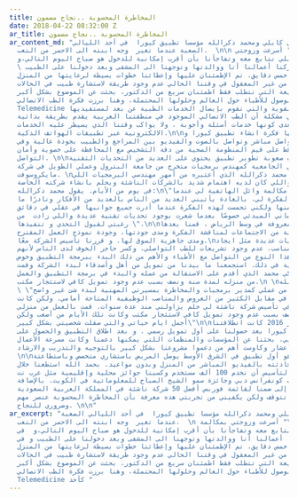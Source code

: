 ```yaml
---
title: المخاطرة المحسوبة ..نجاح مضمون
date: 2018-04-22 08:32:00 Z
ar_title: المخاطرة المحسوبة ..نجاح مضمون
ar_content_md: "بدأت قصة وائل كابلي ومحمد ذكرالله مؤسسا تطبيق كيورا  في أحد الليالي
  الصعبة عندما تغير  وجه ابنته الى الاحمر من التعب.  \n\n يقول وائل: \" أسرعت وزوجتي
  بمكالمة الدكتور إللي نتابع معه وتفاجأنا بأن أقرب إمكانية للدخول هو صباح اليوم التالي،و
  \ في الصباح تركنا أعمالنا أنا ووالدتها وتوجهنا الى المشفى وبعد دخولنا على الطبيب
  و في اقل من خمس دقايق، تم الإطمئنان عليها وإعطائنا خطوات بسيطة لرعايتها من المنزل\".\n\nحينها
  شعرت بأنه من غير المعقول في وقتنا الحالي عدم وجود طريقة لاستشارة طبيب في الحالات
  الحرجة أو السريعة التي تتطلب فقط اطمئنان سريع من الدكتور، بحثت عن الموضوع بشكل أكبر
  وقرأت عن مشاكل الوصول للأطباء حول العالم وحلولها المحتملة، وهنا برزت فكرة الطب الاتصالي
  Telemedicine كأحد الحلول القوية والتي تقوم بإيصال الخدمات الطبية عن بعد لمستفيديها.
  لكن واجهتني مشكلة أن الطب الاتصالي الموجود في منطقتنا العربية يقدم بطريقة بدائية
  أغلبها لا تتعدى كونها خدمات أسئلة وأجوبة ، ولا يواكب وقتنا الذي يسيطر عليه الخدمات
  الالكترونية عبر تطبيقات الهواتف الذكية.\n\nجائتني وقتها فكرة انشاء تطبيق كيورا و
  اللي يوفر تواصل مباشر وتواصل بالصوت والفيديو بين المراجع والطبيب بجودة عالية وفي
  نفس الوقت تحافظ على قيم المنظومة الصحية من دقة التشخيص مع المحافظة على خصوية وأمان
  التواصل. \n\nولكني أدركت صعوبة تطوير تطبيق يحتوي على العديد من التحديات التقنية
  بحكم دراستي الجامعية كمهندس برمجيات متخرج من جامعة البترول وعملي الطويل في شركة
  مايكروسوفت. \nلذا كلمت صديقي محمد ذكرالله الذي أعتبره من أمهر مهندسي البرمجيات اللي
  أعرفهم وقتها واللي كان لديه اهتمام شديد بالشركات الناشئة ويحلم بانشاء شركته الخاصة
  في يوم من الأيام. يقول محمد ذكرالله:\n\"لا أزال أذكر مكالمة وائل الهاتفية لي عندما
  قام بشرح الفكرة لي، بالعادة يأتيني العديد من الناس بالعديد من الأفكار ونادرًا ما
  أتحمس لأي فكرة منها ولكني تحمست لهذه الفكرة عندما أدرت جميع جوانبها في عقلي في دقائق.
  ولاقت استحساني المبدئي خصوصًا بعدما شعرت بوجود تحديات تقنية عديدة واللي زادت  من
  رغبتي لقبول التحدي و تنفيذها \".\n\nو في قهوة معروفة في وسط الرياض ، قمنا بعدها
  بعقد سلسلة من الاجتماعات لمناقشة الفكرة ومدى جودتها، وجودة نموذج العمل المقترح ،
  ومدى جاهزية السوق لها. و قررنا تأسيس الشركة معًا.\nواجهتنا تحديات عديدة مثل ايجاد
  التمويل المناسب، عدم وجود تشريعات للطب التواصلي، وكسر حاجر الخوف لدى الناس لأنهم
  لم يألفوا هذا النوع من التواصل مع الأطباء والأهم من ذلك البدء ببرمجة التطبيق وخوض
  التحديات التقنية في ذلك. استجمعنا ما بيدنا من تمويل من أهل وأصدقاء لبدء الشركة وقمت
  بتأسيسها مع شريكي محمد الذي أقدم على الاستقالة من عمله والبدء في برمجة التطبيق والعمل
  من منزله لمدة سنة ونصف بسبب عدم وجود تمويل كافي لاستئجار مكتب.\n \nيقول محمد ذكرالله
  \ \"قمت بالاستقالة من عملي كمدير برمجيات والمخاطرة بمسيرتي المهنية لبدء شئ غير واضح
  وعالي المخاطر في مقابل الكثير من العروض والمناصب الوظيفية المتاحة أمامي. ولكن كانت
  فكرة المشاركة في تأسيس شركة ناشئة لي حلم يزاولني منذ عدة سنوات. قمت بالعمل من منزلي
  لمدة سنة ونصف بسبب عدم وجود تمويل كافي لاستئجار مكتب وكانت تلك الأيام من أصعب ولكن
  أجمل ايام حياتي والتي صقلت شخصيتي بشكل كبير\"\n\nأخيراً في أكتوبر 2016 كانت انطلاقتنا
  الرسمية في كيورا بعد حصولنا على أول تمويل رسمي . و بعد اطلاق التطبيق والحصول على
  اهتمام عالي، بحثنا عن المؤسسات والمنظمات اللتي يمكنها دعمنا وكانت مسرعة الأعمال
  الناشئة تسعة أعشار وكاوست أهم من دعموا مشروعنا بشكل كبير بالتوجيه والتدريب والارشاد.
  \n\nاليوم كيورا هو أول تطبيق في الشرق الأوسط يوصل المريض باستشاري متخصص وباستطاعتة
  المستخدم محادثته بالفيديو المباشر من المنزل وبدون مواعيد. بحمد الله استطعنا خلال
  سنة ونصف من التأسيس أن نخدم 100 ألف مستخدم وكسبنا جوائز محلية وإقليمية مثل عرب نت
  الرياض وستيب كونفرانس دبي وجائزة سمو الشيخ الصباح للمعلوماتية في الكويت. بالإضافة
  إلى ضمنا لقائمة فوربس أفضل 50 شركة ناشئة في المملكة العربية السعودية. \n\nالتحديات
  والمخاطر لن تتوقف ولكن يكفيني من تجربتي هذه معرفة بأن المخاطرة المحسوبة عنصر مهم
  وضروري للنجاح. \n\n"
ar_excerpt: "بدأت قصة وائل كابلي ومحمد ذكرالله مؤسسا تطبيق كيورا  في أحد الليالي الصعبة
  عندما تغير  وجه ابنته الى الاحمر من التعب.  \n يقول وائل: \" أسرعت وزوجتي بمكالمة
  الدكتور إللي نتابع معه وتفاجأنا بأن أقرب إمكانية للدخول هو صباح اليوم التالي،و  في
  الصباح تركنا أعمالنا أنا ووالدتها وتوجهنا الى المشفى وبعد دخولنا على الطبيب و في
  اقل من خمس دقايق، تم الإطمئنان عليها وإعطائنا خطوات بسيطة لرعايتها من المنزل\".\nحينها
  شعرت بأنه من غير المعقول في وقتنا الحالي عدم وجود طريقة لاستشارة طبيب في الحالات
  الحرجة أو السريعة التي تتطلب فقط اطمئنان سريع من الدكتور، بحثت عن الموضوع بشكل أكبر
  وقرأت عن مشاكل الوصول للأطباء حول العالم وحلولها المحتملة، وهنا برزت فكرة الطب الاتصالي
  Telemedicine كأحد "
---
```


